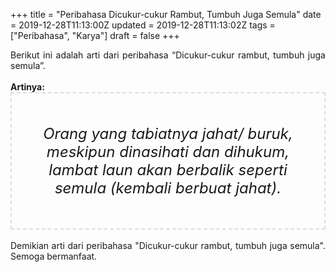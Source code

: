 +++
title = "Peribahasa Dicukur-cukur Rambut, Tumbuh Juga Semula"
date = 2019-12-28T11:13:00Z
updated = 2019-12-28T11:13:02Z
tags = ["Peribahasa", "Karya"]
draft = false
+++

<div dir="ltr" style="text-align: left;" trbidi="on"><div style="text-align: justify;">Berikut ini adalah arti dari peribahasa “Dicukur-cukur rambut, tumbuh juga semula”.</div><br /><div style="text-align: justify;"><b>Artinya:</b></div><div style="border: 2px dashed #ddd; font-size: 24px; height: auto; margin: 0 auto; padding: 50px; text-align: center; width: auto;"><i>Orang yang tabiatnya jahat/ buruk, meskipun dinasihati dan dihukum, lambat laun akan berbalik seperti semula (kembali berbuat jahat).</i></div><br /><div style="text-align: justify;">Demikian arti dari peribahasa "Dicukur-cukur rambut, tumbuh juga semula". Semoga bermanfaat.</div></div>
